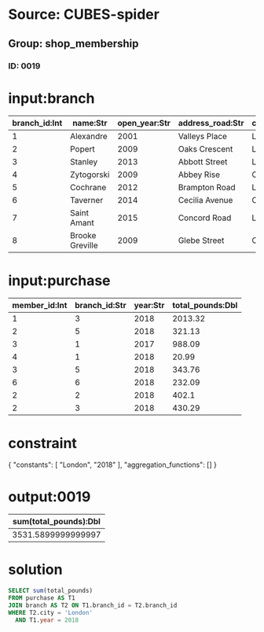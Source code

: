 # Source: CUBES-spider
## Group: shop_membership
### ID: 0019

# input:branch

| branch_id:Int | name:Str | open_year:Str | address_road:Str | city:Str | membership_amount:Str |
|---|---|---|---|---|---|
| 1 | Alexandre | 2001 | Valleys Place | London | 112 |
| 2 | Popert | 2009 | Oaks Crescent | London | 11 |
| 3 | Stanley | 2013 | Abbott Street | London | 6 |
| 4 | Zytogorski | 2009 | Abbey Rise | Oxford | 7 |
| 5 | Cochrane | 2012 | Brampton Road | London | 1418 |
| 6 | Taverner | 2014 | Cecilia Avenue | Oxford | 56 |
| 7 | Saint Amant | 2015 | Concord Road | London | 91 |
| 8 | Brooke Greville | 2009 | Glebe Street | Oxford | 31 |

# input:purchase

| member_id:Int | branch_id:Str | year:Str | total_pounds:Dbl |
|---|---|---|---|
| 1 | 3 | 2018 | 2013.32 |
| 2 | 5 | 2018 | 321.13 |
| 3 | 1 | 2017 | 988.09 |
| 4 | 1 | 2018 | 20.99 |
| 3 | 5 | 2018 | 343.76 |
| 6 | 6 | 2018 | 232.09 |
| 2 | 2 | 2018 | 402.1 |
| 2 | 3 | 2018 | 430.29 |

# constraint

{
  "constants": [
    "London",
    "2018"
  ],
  "aggregation_functions": []
}

# output:0019

| sum(total_pounds):Dbl |
|---|
| 3531.5899999999997 |

# solution

```sql
SELECT sum(total_pounds)
FROM purchase AS T1
JOIN branch AS T2 ON T1.branch_id = T2.branch_id
WHERE T2.city = 'London'
  AND T1.year = 2018
```
